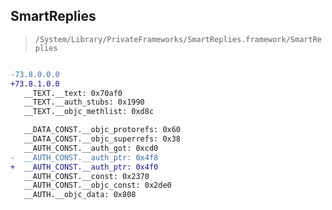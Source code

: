 ## SmartReplies

> `/System/Library/PrivateFrameworks/SmartReplies.framework/SmartReplies`

```diff

-73.8.0.0.0
+73.8.1.0.0
   __TEXT.__text: 0x70af0
   __TEXT.__auth_stubs: 0x1990
   __TEXT.__objc_methlist: 0xd8c

   __DATA_CONST.__objc_protorefs: 0x60
   __DATA_CONST.__objc_superrefs: 0x38
   __AUTH_CONST.__auth_got: 0xcd0
-  __AUTH_CONST.__auth_ptr: 0x4f8
+  __AUTH_CONST.__auth_ptr: 0x4f0
   __AUTH_CONST.__const: 0x2370
   __AUTH_CONST.__objc_const: 0x2de0
   __AUTH.__objc_data: 0x808

```
